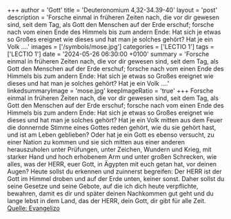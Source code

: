 +++
author = 'Gott'
title = 'Deuteronomium 4,32-34.39-40'
layout = 'post'
description = 'Forsche einmal in früheren Zeiten nach, die vor dir gewesen sind, seit dem Tag, als Gott den Menschen auf der Erde erschuf; forsche nach vom einen Ende des Himmels bis zum andern Ende: Hat sich je etwas so Großes ereignet wie dieses und hat man je solches gehört? Hat je ein Volk ....'
images = ['/symbols/mose.jpg']
categories = ['LECTIO 1']
tags = ['LECTIO 1']
date = '2024-05-26 06:30:00 +0100'
summary = 'Forsche einmal in früheren Zeiten nach, die vor dir gewesen sind, seit dem Tag, als Gott den Menschen auf der Erde erschuf; forsche nach vom einen Ende des Himmels bis zum andern Ende: Hat sich je etwas so Großes ereignet wie dieses und hat man je solches gehört? Hat je ein Volk ....'
linkedsummaryImage = 'mose.jpg'
keepImageRatio = 'true'
+++
Forsche einmal in früheren Zeiten nach, die vor dir gewesen sind, seit dem Tag, als Gott den Menschen auf der Erde erschuf; forsche nach vom einen Ende des Himmels bis zum andern Ende: Hat sich je etwas so Großes ereignet wie dieses und hat man je solches gehört?
Hat je ein Volk mitten aus dem Feuer die donnernde Stimme eines Gottes reden gehört, wie du sie gehört hast, und ist am Leben geblieben?
Oder hat je ein Gott es ebenso versucht, zu einer Nation zu kommen und sie sich mitten aus einer anderen herauszuholen unter Prüfungen, unter Zeichen, Wundern und Krieg, mit starker Hand und hoch erhobenem Arm und unter großen Schrecken, wie alles, was der HERR, euer Gott, in Ägypten mit euch getan hat, vor deinen Augen?
Heute sollst du erkennen und zuinnerst begreifen: Der HERR ist der Gott im Himmel droben und auf der Erde unten, keiner sonst.<!--more-->
Daher sollst du seine Gesetze und seine Gebote, auf die ich dich heute verpflichte, bewahren, damit es dir und später deinen Nachkommen gut geht und du lange lebst in dem Land, das der HERR, dein Gott, dir gibt für alle Zeit.<br> [Quelle: Evangelizo](https://evangeliumtagfuertag.org/DE/gospel)